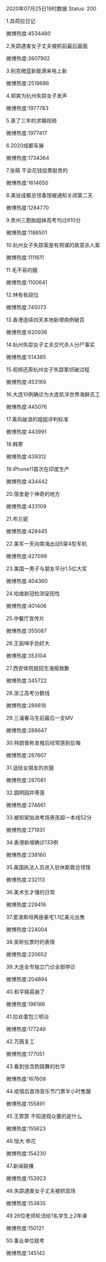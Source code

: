 2020年07月25日19时数据
Status: 200

1.具荷拉日记

微博热度:4534480

2.失踪遇害女子丈夫被抓前最后画面

微博热度:2607902

3.别克微蓝新能源来电上新

微博热度:2519686

4.郑爽为杭州失踪女子发声

微博热度:1977783

5.录了三年的求婚视频

微博热度:1977417

6.2020成都车展

微博热度:1734364

7.张萌 不会花钱投票挺贵的

微博热度:1614650

8.美驻成都总领事馆被通知关闭第二天

微博热度:1284770

9.贵州三胞胎姐妹高考均过610分

微博热度:1188501

10.杭州女子失踪案是有预谋的故意杀人案

微博热度:1111611

11.毛不易的腿

微博热度:1100641

12.林有有段位

微博热度:745073

13.香港连续四天本地新增病例破百

微博热度:620936

14.杭州失踪女子丈夫交代杀人分尸事实

微博热度:514385

15.视频还原杭州女子失踪案侦破过程

微博热度:453169

16.大连10例确诊为大连凯洋世界海鲜员工

微博热度:445076

17.乘风破浪的姐姐评判标准

微博热度:443991

18.韩寒

微博热度:439312

19.iPhone11首次在印度生产

微博热度:434442

20.宿舍是个神奇的地方

微博热度:433109

21.布兰妮

微博热度:428445

22.美军一天向南海出动5架4型军机

微博热度:427099

23.美国一男子与朋友平分1.5亿大奖

微博热度:404360

24.哈维新冠检测呈阳性

微博热度:401406

25.中餐厅宣传片

微博热度:355087

26.王丽坤手劲好大

微博热度:353104

27.西安体院就招生海报致歉

微博热度:345722

28.浙江高考分数线

微博热度:289818

29.三浦春马生前最后一支MV

微博热度:288647

30.特朗普称发推后经常感到后悔

微博热度:287607

31.送给女朋友的衣服

微博热度:287081

32.圆明园并蒂莲

微博热度:274661

33.被担架抬进考场男孩超一本线52分

微博热度:271931

34.香港新增确诊133例

微博热度:238160

35.美国执法人员进入驻休斯敦总领馆

微博热度:232113

36.美术生才懂的日常

微博热度:229416

37.爱泼斯坦两座豪宅1.1亿美元出售

微博热度:224004

38.吴昕拉票时的表情

微博热度:220652

39.大连全市独立门诊全部停诊

微博热度:204894

40.和平精英崩了

微博热度:196186

41.拉丝蛋包三明治

微博热度:177249

42.万茜复工

微博热度:177051

43.看到张含韵跳舞的杜华

微博热度:167608

44.疫情后首场音乐节门票半小时售罄

微博热度:155891

45.王霏霏 不知道观众要的是什么

微博热度:155623

46.恒大 申花

微博热度:154230

47.新闻联播

微博热度:153923

48.失踪遇害女子丈夫被抓现场

微博热度:153835

49.26位老师轮流给1名学生上2年课

微博热度:150121

50.事业单位联考

微博热度:145142

